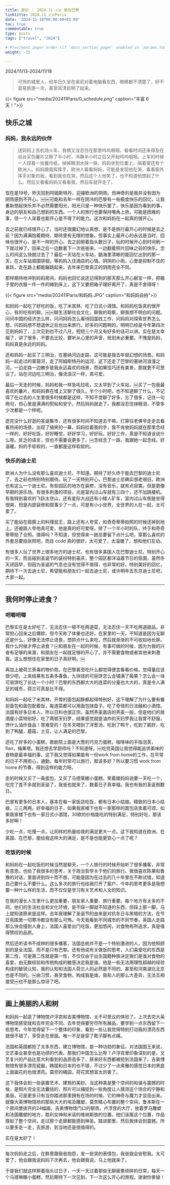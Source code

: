 ```yaml
---
title: 游记 ｜ 2024.11 🇫🇷 爱在巴黎
linktitle: 2024.11 🇫🇷Paris
date: '2024-11-18T00:00:00+01:00'
toc: true
commentable: true
type: posts
tags: ["travel", "2024"]

# Prev/next pager order (if `docs_section_pager` enabled in `params.toml`)
weight: -15

---
```


2024/11/13-2024/11/18

> 可怜的城里人，经年日久坐在桌前对着电脑看东西，眼睛都不清楚了，好不容易旅游一次，甚至耳清目明了起来。

<!--more-->

{{< figure src="media/202411Paris/0_schedule.png" caption="丰富 6 天！">}}

## 快乐之城
### 妈妈，我永远的伙伴

> 送妈妈上去机场火车，我俩又没忍住在那里呜呜咽咽，看看时间还来得及在站台买包薯片又聊了半小时，冷静半小时之后又开始呜呜咽咽。上车的时候一人捏着一张餐巾纸，掉掉眼泪水抹一抹，妈妈坐到位置上，隔着窗还有个欧洲人。妈妈跟我挥挥手，欧洲人看看妈妈，可能是发现他在哭，看看窗外挥手对象的我，看到我也在哭，然后这个人他笑了，也不知道他想起了什么。然后又看看妈妈又看看我，然后车就开走了。

现在是19号，昨天回到阿姆斯特丹，迎接欧洲的阴雨。但神奇的是我并没有因为阴雨感到不开心。￼￼可能和去年一样在阴冷的巴黎有一些极度快乐的回忆，让我重新想起快乐并不必然需要阳光，阳光只是一种快乐罢了，快乐是因为看到的事，身边的朋友和自己想到的东西。一个人的旅行也要保持嘴角上扬，可能是困难的事，但一个人呆着也能开心是不得了的能力。这次和妈妈在一起真的很开心。

去之前就已经很开心了。当时还很魔幻地认真想，是不是旅行最开心的时候是去之前？因为满满抱着期待，期待里有无限的想象。但事实上最开心的永远是当时，回味也很开心，是不一样的开心。去之前掰着指头数日子，玩的时候开心到时间刷一下就过掉了，回来之后一边数着下一次爸爸来，一边翻着照片回味之前的快乐。怎么时间这么快就过去了？最后一天站在火车站，脑海里清晰的能回忆出到的那一天，在火车站周围徘徊，等妈妈入住酒店的心情。阴阴的小雨，心里是抑制不住的雀跃，走在路上都能蹦跳起来，去年来巴黎真正的阴雨完全不同。

那样期待地冲到妈妈房间，妈妈也回忆说还记得到的那天那么开心献宝一样，把箱子里的衣服一件一件的摊到床上，这下又要把箱子理好离开了，真是不舍得呀！

{{< figure src="media/202411Paris/和妈妈.JPG" caption="和妈妈自拍">}}

和妈妈一起吃了好吃的饭，吃了米其林、吃了日式小酒馆。和妈妈吃饭真的很开心，有的吃有的聊。￼￼聊生活聊社会文化，聊我的观察，聊我想不明白的问题。问问中国的经济怎么样，问问妈妈怎么看待回国找工作，问妈妈对探索世界怎么想，问妈妈想不想退休之后也出来旅行。好多的问题啊的。明明已经是今年第四次见到妈妈了，上次见到也不过八月，短短三个月又有好多的话可以讲。实在是太幸福了，讲了很多，不要去比较，要听从心里的声音，规划未必重要。不愧是妈妈，妈妈真是永远的妈妈。

还和妈妈一起买了三明治，在塞纳河边走路，这可能是我去年就幻想的场景。和妈妈一起走过的莱茵河，走了阿姆斯特丹的运河，这下还走了巴黎的塞纳河浪漫之河。一边走路一边散步是我永远喜欢的场景，而如果恰巧还有美景，那就更不可思议了。站在河边吃三明治，像流浪汉一样，真可爱。

最后一天走的时候，妈妈和我一样急吼拉吼，又太早到了火车站，￼买了一包我最喜欢的薯片，和妈妈靠在墙上又聊了很久。半个小时吧，也不知道聊了什么，不记得了在过去的人生里很多时候都是这样，不知不觉聊了好多，忘了很多，记住一句两句，但心里是满满的熨帖和安宁。然后妈妈就走了，我都没忍住抹眼泪，不管多少次都是一个样呢。

逛完没什么好逛的圣诞集市，还有很多时间不知道去干嘛，打算往老佛爷走走去看看热闹的场景。出现了搞笑的一幕，妈妈拉着我的手，我不肯放妈妈就在那里念经一样的，好好吃饭，好好睡觉，好好学习，好好玩，好好工作，真是不知道该说什么呀。贫乏的语言，但也不需要说更多了。￼念经念了一路，我跟她一起念经。好温暖。妈的手软软的，一直都是这样软软的。

### 快乐的迪士尼
欧洲人为什么没有那么喜欢迪士尼。不知道。期待了好久终于能去巴黎的迪士尼了，去之前也特别特别期待。玩了一天特别开心，巴黎迪士尼确实很老很旧，欧洲也有这么一个迪士尼。有些园区的地方在装修，没有音乐，就有点寂寞。但是更像早期的游乐场。有很多刺激的项目，光是室内过山车就有三四个，还不加跳楼机。有我特别喜欢的飞跃太空山，还有星际大战还有小矮人矿车，室内过山车倒是坐得很爽，但是内部装修和叙事少了一点，可是有小小世界，全世界的人在一起，太可爱了。

买了能站在肩膀上的料理鼠王，路上还有人夸奖，和奇奇蒂蒂拍照的时候还掉到地上。还被路人夸他真可爱，他是真的好可爱呀。排了一个半小时的队，终于和奇奇蒂蒂拍了合照。值得吗？不知道，但觉得来一趟总要留下点什么吧，穿那么喜欢的外套总要拍张照吧，而且 ccdd 真的很好，太可爱了，太温暖了，想和他们互动。

有很多人玩了世界上很多地方的迪士尼，也有很多美国人在巴黎迪士尼。特别开心的一天，而且碰到圣诞节的装扮特别喜庆，整个园区都洋溢着节日的氛围，虽然冬天闭园早，但因为圣诞的气息也没有觉得不值得，也非常的好。特别美好的回忆，期待下一次去迪士尼，希望能和朋友们一起去迪士尼，或许明年去东京迪士尼吧，大家一起。

---

## 我何时停止进食？
### 吧唧吧唧

巴黎实在是太好吃了，无法忍住一顿不吃两道菜，无法忍住一天不吃两道甜品，非常担心回来之后爆胖，但今天称了体重也还好。在家里的一天，不知道是因为无聊还是什么，好像无法停止进食，想抓点什么来吃，然后就渐渐的不可收拾地长胖。我什么时候才停止进食？￼和朋友在一起的时候，有事可做的时候，因为为我的兴奋有足够的来源，和朋友在一起就足够的开心了，并不需要食物或者其他来刺激我。这么想想住在家里的日子真好啊。￼

再加上被荷兰荼毒的物价观，在巴黎甚至吃什么都觉得便宜看看价格，觉得量应该很少吧，上来结果有五条多春鱼，九块钱的可丽饼怎么会铺满了莓果？怎么会一块可丽饼吃了长达一个小时？巴黎的东西都大大的连菜的分量也大大的，真是令人满足的城市，荷兰可真是比不得。

和妈妈一起吃了米其林，开胃的面包起酥都起得特别好，这下理解了为什么要有餐前面包和面包配着饭，每道菜都可以用面包抹盘子。吃了奇怪的日法融和小酒馆。法国有好多日本人，所以日料也很正宗。虽然荞麦面店的荞麦一般，但是他们的居酒屋小菜特别好。吃了两顿天妇罗，结果感觉就是油炸的天妇罗我让我胃不舒服，馋什么油炸食品！胃难受的！在冬天喝到了洋葱汤，吃到了鸭干，吃到了鹅肝，吃到了鸭腿，蘑菇，土豆，让人满足的巴黎。

还吃了好多的小蛋糕，歌剧院上面是大葱的巧克力蛋糕，咖啡味的手指泡芙，flan，梅果塔。我还想去学厨师吗？不知道呀。￼吃完英国让我觉得能追求美味的食物是最幸福的事，这下我又觉得如果能有一份work from home的工作，在平常的日子不用担心，通勤，每年时常可以旅行，那该多好？所以要习惯 work from home 的节奏，得到这样的能力呀。

走的时候又买了一条面包，又买了马德莱娜小蛋糕。笑着跟妈妈说要一天吃一个，吃完了差不多就到圣诞了，我爸也就来了，数着日子真幸福，我也有我的圣诞倒数日。

巴里有更多的日本人，基本在每一家饭店吃饭，都有日本小姑娘。精致的日本小姑娘，三三两两。好幸福的日子，如果我家楼下也有一家那样的面包店卖着可颂，如果我家楼下也有一家日式小酒馆，30欧的价格能吃的特别满足，特别好吃，那该多好啊！

少吃一点，吃慢一点，让同样的热量给我的满足更大一点。这下我知道在欧洲，在英国、在巴黎，能给我这样大的满足，是不是也能更安心一点了呢？

### 吃饭的时候

和妈妈在一起吃饭的时候当然是聊天，一个人旅行的时候开始听了很多播客，非常有意思。也给了我很多的思考，关于政治哲学关于他们的旅行。我很喜欢陈果和鲁豫的对话，里面讲到四十而不惑，可能是因为在过去的几十年里在不断试错，知道自己要什么不要什么。这么多次的旅行也给我打开了窗户，今年的思考更多是我想要一种什么样的生活，而不仅仅是学习有关艺术和人文的知识。

在我的漫长人生里什么更加重要，朋友家人重要、旅行重要。每个地方有太多的不同，他们的生活社会和文化环境，是不踩一脚就不知道的东西，但踩上那一脚，马上就知道原来是这样。去年我理解了圣诞节的由来是对抗冬日与黑暗的方法，在节日氛围里一切寒冷都没有那么可怖。今天我看到不同城市的不同节奏，英国人走路那么快会撞到人身上，法国人喜爱出门吃饭，更加悠闲，对食物有所追求，真是值得赞叹的品质。

然后还听读书不成林的很多播客，法国总统并不是一个特别激进的人，因为他照顾到的是全法国，而不是只有巴黎。还有他说有关做饭的思考，人们喜爱吃的东西是第二性，可是第二性就是第一性，不仅仅由于出生国籍种族决定我们是谁对食物的喜爱，由无数经验和传统构成的敏感决定我是谁。他是一些无法用理性超越的经验构成的敏锐认知，我的认知和法国人荷兰人的必然是不同的。甚至和河南湖北北京也是不同的。￼由习惯，甚至食物，构成我是谁。我和人的那么大差异，无法互相接受￼也不是那么惊讶了吧。

---
## 画上美丽的人和树

和妈妈一起逛了博物馆卢浮宫和吉美博物馆，太不可思议的体验了。上次去完大英博物馆感受就和去年完全不同。去年觉得要穷尽所有展品，要学到一点东西留下一些思考。今年觉得留下一个整体的印象，看到一些让我觉得特别打动我的漂亮东西就很不错了，享受走在里面。唯一不足是穿了靴子脚有点痛。

法国和英国都抢了太多东西，建立博物馆，是一种功勋的象征。对法国国王来说，文艺事业甚至也是功绩的代表。那我们中国怎么比呀？卢浮宫里印象深刻的是，文艺复兴的产品比意大利看到的品质高多了，原来好东西都被抢到法国来了。吉美博物馆有很多漂亮瓷器，韩国和日本的也不错，不过少了一点素雅的感觉日本的黑底上面画花的也很漂亮。莫奈的橘园，荷花冥想室太厉害了。

这下我体会到一些装置艺术、建筑的美妙。当这种美是整个空间的和谐与震撼的时候，是照片完全无法囊括的，照片可以捕捉到一些角度让人猜测这个场合的宁静和美丽，可是更多只有当你踏进那里拥有在场的时候，它的神奇与魔力才显现出来。就像大英博物馆抢的那些大大的埃及雕塑，莫奈精心布置的整个空间，鲁本斯在一个房间里排开的24幅画，吉美博物馆门口的银杏。卢浮宫的大厅，放着罗马雕塑和法国雕塑的地方，胜利女神和米诺的维纳斯放的位置。他们该属这个位置，作品撑起了整个空间，走过那个走廊都能感到神圣。踏进那里，然后我体会到震撼。所以要多走一走，去旅游、到当地还是很值得的。

实在是太好了！

---

每次妈妈走之后，在群里跟我爸抱怨，发一些哭的表情包，我爸就会安慰我。太可爱了，他会跟我说妈妈下次再去，他会跟我说，马上他就来了。

于是我们就这样掰着指头过日子，一天一天过着那些无聊疲惫琐碎的日常，每天一个马德琳娜小蛋糕，然后期待下一次见到，下一次这么开心的旅程。谢谢你爹娘！

